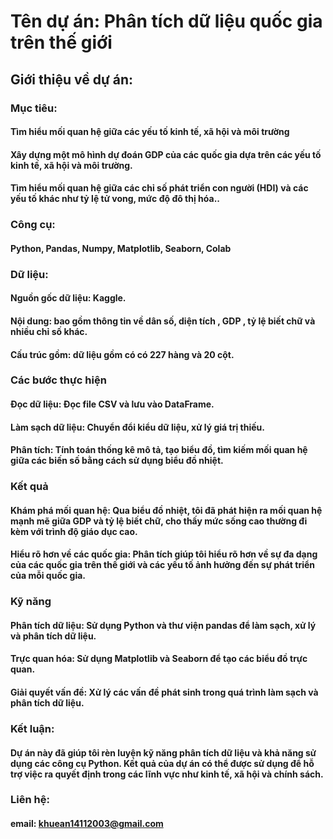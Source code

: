 # Tên dự án: Phân tích dữ liệu quốc gia trên thế giới 
## Giới thiệu về dự án:

### Mục tiêu: 

#### Tìm hiểu mối quan hệ giữa các yếu tố kinh tế, xã hội và môi trường 
#### Xây dựng một mô hình dự đoán GDP của các quốc gia dựa trên các yếu tố kinh tế, xã hội và môi trường.
#### Tìm hiểu mối quan hệ giữa các chỉ số phát triển con người (HDI) và các yếu tố khác như tỷ lệ tử vong, mức độ đô thị hóa..

### Công cụ:

#### Python, Pandas, Numpy, Matplotlib, Seaborn, Colab

### Dữ liệu:

#### Nguồn gốc dữ liệu: Kaggle.
#### Nội dung: bao gồm thông tin về dân số, diện tích , GDP , tỷ lệ biết chữ và nhiều chỉ số khác.
#### Cấu trúc gồm: dữ liệu gồm có có 227 hàng và 20 cột.

### Các bước thực hiện

#### Đọc dữ liệu: Đọc file CSV và lưu vào DataFrame.
#### Làm sạch dữ liệu: Chuyển đổi kiểu dữ liệu, xử lý giá trị thiếu.
#### Phân tích: Tính toán thống kê mô tả, tạo biểu đồ, tìm kiếm mối quan hệ giữa các biến số bằng cách sử dụng biểu đồ nhiệt.

### Kết quả

#### Khám phá mối quan hệ: Qua biểu đồ nhiệt, tôi đã phát hiện ra mối quan hệ mạnh mẽ giữa GDP và tỷ lệ biết chữ, cho thấy mức sống cao thường đi kèm với trình độ giáo dục cao.
#### Hiểu rõ hơn về các quốc gia: Phân tích giúp tôi hiểu rõ hơn về sự đa dạng của các quốc gia trên thế giới và các yếu tố ảnh hưởng đến sự phát triển của mỗi quốc gia.

### Kỹ năng

#### Phân tích dữ liệu: Sử dụng Python và thư viện pandas để làm sạch, xử lý và phân tích dữ liệu.
#### Trực quan hóa: Sử dụng Matplotlib và Seaborn để tạo các biểu đồ trực quan.
#### Giải quyết vấn đề: Xử lý các vấn đề phát sinh trong quá trình làm sạch và phân tích dữ liệu.

### Kết luận:

#### Dự án này đã giúp tôi rèn luyện kỹ năng phân tích dữ liệu và khả năng sử dụng các công cụ Python. Kết quả của dự án có thể được sử dụng để hỗ trợ việc ra quyết định trong các lĩnh vực như kinh tế, xã hội và chính sách.


### Liên hệ:
#### email: khuean14112003@gmail.com
